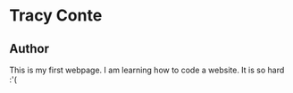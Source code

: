 <html>
<head>
<h1>Tracy Conte</h1>
</head>
<body>
    <h2>Author</h2>
    <p>This is my first webpage. I am learning how to code a website. It is so hard :'(</p>
</body>
</html>

